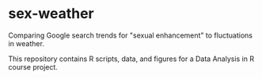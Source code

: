 # sex-weather
Comparing Google search trends for "sexual enhancement" to fluctuations in weather.

This repository contains R scripts, data, and figures for a Data Analysis in R course project.


